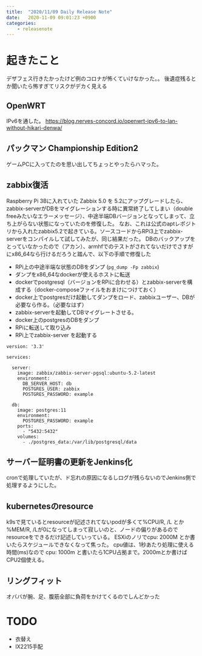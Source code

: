 ```yaml
---
title:  "2020/11/09 Daily Release Note"
date:   2020-11-09 09:01:23 +0900
categories:
	- releasenote
---
```


# 起きたこと

デザフェス行きたかったけど例のコロナが怖くていけなかった。。
後遺症残るとか聞いたら怖すぎてリスクがデカく見える

## OpenWRT

IPv6を通した。
https://blog.nerves-concord.io/openwrt-ipv6-to-lan-without-hikari-denwa/

## パックマン Championship Edition2

ゲームPCに入ってたのを思い出してちょっとやったらハマった。

## zabbix復活

Raspberry Pi 3Bに入れていた Zabbix 5.0 を 5.2にアップグレードしたら、zabbix-serverがDBをマイグレーションする時に異常終了してしまい（double freeみたいなエラーメッセージ）、中途半端DBバージョンとなってしまって、立ち上がらない状態になっていたのを修復した。
なお、これは公式のaptレポジトリから入れたzabbix5.2で起きている。ソースコードからRPi3上でzabbix-serverをコンパイルして試してみたが、同じ結果だった。
DBのバックアップをとっていなかったので（アカン）、armhfでのテストがされてないだけでさすがにx86_64なら行けるだろうと踏んで、以下の手順で修復した

* RPi上の中途半端な状態のDBをダンプ (`pg_dump -Fp zabbix`)
* ダンプをx86_64なdockerが使えるホストに転送
* dockerでpostgresql（バージョンをRPiに合わせる）とzabbix-serverを構成する（docker-composeファイルをおまけにつけておく）
* docker上でpostgresだけ起動してダンプをロード、zabbixユーザー、DBが必要なら作る。（必要なはず）
* zabbix-serverを起動してDBマイグレートさせる。
* docker上のpostgresのDBをダンプ
* RPiに転送して取り込み
* RPi上でzabbix-server を起動する

```
version: '3.3'

services:

  server:
    image: zabbix/zabbix-server-pgsql:ubuntu-5.2-latest
    environment:
      DB_SERVER_HOST: db
      POSTGRES_USER: zabbix
      POSTGRES_PASSWORD: example

  db:
    image: postgres:11
    environment:
      POSTGRES_PASSWORD: example
    ports:
      - "5432:5432"
    volumes:
      - ./postgres_data:/var/lib/postgresql/data
```

## サーバー証明書の更新をJenkins化

cronで処理していたが、ド忘れの原因になるしログが残らないのでJenkins側で処理するようにした。

## kubernetesのresource

k9sで見ているとresourceが記述されてないpodが多くて%CPU/R, /L とか %MEM/R, /Lが0になってしまって寂しいのと、ノードの偏りがあるのでresourceをできるだけ記述していっている。 ESXiのノリでcpu: 2000M とか書いたらスケジュールできなくなって焦った。
cpu値は、1秒あたり処理に使える時間(ms)なので cpu: 1000m と書いたら1CPU占拠まで。2000mとか書けばCPU2個使える。

## リングフィット

オババが腕、足、腹筋全部に負荷をかけてくるのでしんどかった

# TODO 

* 衣替え
* IX2215手配